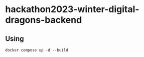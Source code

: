 # hackathon2023-winter-digital-dragons-backend

## Using

```Shell
docker compose up -d --build
```
